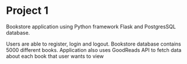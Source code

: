 # Project 1

Bookstore application using Python framework Flask and PostgresSQL database.

Users are able to register, login and logout. Bookstore database contains 5000 different books. Application also uses GoodReads API to fetch data about each book that  user wants to view 

